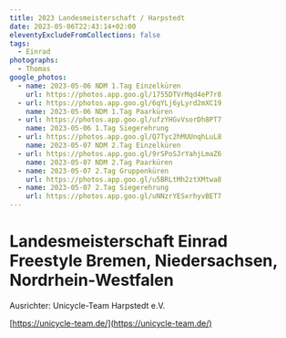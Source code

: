 ```yaml
---
title: 2023 Landesmeisterschaft / Harpstedt
date: 2023-05-06T22:43:14+02:00
eleventyExcludeFromCollections: false
tags:
  - Einrad
photographs:
  - Thomas
google_photos:
  - name: 2023-05-06 NDM 1.Tag Einzelküren
    url: https://photos.app.goo.gl/1755DTVrMqd4eP7r8
  - url: https://photos.app.goo.gl/6qYLj6yLyrd2mXC19
    name: 2023-05-06 NDM 1.Tag Paarküren
  - url: https://photos.app.goo.gl/ufzYHGvVsorDh8PT7
    name: 2023-05-06 1.Tag Siegerehrung
  - url: https://photos.app.goo.gl/Q7Tyc2hMUUnqhLuL8
    name: 2023-05-07 NDM 2.Tag Einzelküren
  - url: https://photos.app.goo.gl/9rSPoSJrYahjLmaZ6
    name: 2023-05-07 NDM 2.Tag Paarküren
  - name: 2023-05-07 2.Tag Gruppenküren
    url: https://photos.app.goo.gl/u5BRLtMh2ztXMtwa8
  - name: 2023-05-07 2.Tag Siegerehrung
    url: https://photos.app.goo.gl/uNNzrYESxrhyvBET7
---
```

# Landesmeisterschaft Einrad Freestyle Bremen, Niedersachsen, Nordrhein-Westfalen

Ausrichter: Unicycle-Team Harpstedt e.V.

[https://unicycle-team.de/](https://unicycle-team.de/)
